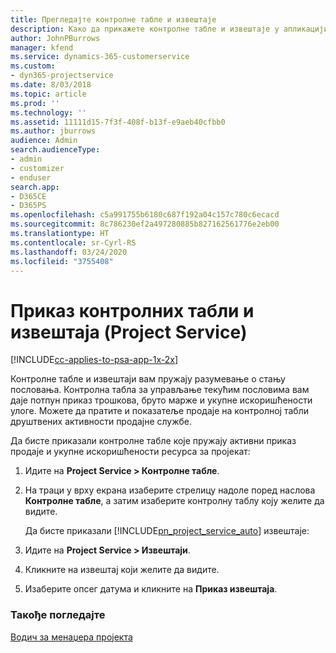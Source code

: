 ```yaml
---
title: Прегледајте контролне табле и извештаје
description: Како да прикажете контролне табле и извештаје у апликацији Project Service
author: JohnPBurrows
manager: kfend
ms.service: dynamics-365-customerservice
ms.custom:
- dyn365-projectservice
ms.date: 8/03/2018
ms.topic: article
ms.prod: ''
ms.technology: ''
ms.assetid: 11111d15-7f3f-408f-b13f-e9aeb40cfbb0
ms.author: jburrows
audience: Admin
search.audienceType:
- admin
- customizer
- enduser
search.app:
- D365CE
- D365PS
ms.openlocfilehash: c5a991755b6180c687f192a04c157c780c6ecacd
ms.sourcegitcommit: 8c786230ef2a497280885b827162561776e2eb00
ms.translationtype: HT
ms.contentlocale: sr-Cyrl-RS
ms.lasthandoff: 03/24/2020
ms.locfileid: "3755408"
---
```

# <a name="view-dashboards-and-reports-project-service"></a>Приказ контролних табли и извештаја (Project Service)

[!INCLUDE[cc-applies-to-psa-app-1x-2x](../includes/cc-applies-to-psa-app-1x-2x.md)]

Контролне табле и извештаји вам пружају разумевање о стању пословања. Контролна табла за управљање текућим пословима вам даје потпун приказ трошкова, бруто марже и укупне искоришћености улоге. Можете да пратите и показатеље продаје на контролној табли друштвених активности продајне службе.  
  
 Да бисте приказали контролне табле које пружају активни приказ продаје и укупне искоришћености ресурса за пројекат:  
  
1. Идите на **Project Service > Контролне табле**.  
  
2. На траци у врху екрана изаберите стрелицу надоле поред наслова **Контролне табле**, а затим изаберите контролну таблу коју желите да видите.  
  
   Да бисте приказали [!INCLUDE[pn_project_service_auto](../includes/pn-project-service-auto.md)] извештаје:  
  
3. Идите на **Project Service > Извештаји**.  
  
4. Кликните на извештај који желите да видите.  
  
5. Изаберите опсег датума и кликните на **Приказ извештаја**.  
  
### <a name="see-also"></a>Такође погледајте  
 [Водич за менаџера пројекта](../project-service/project-manager-guide.md)
